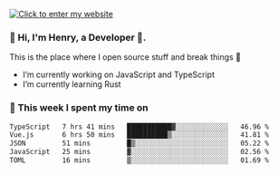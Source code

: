 [![Click to enter my website](https://github.com/zh30/zh30/assets/7930156/44b2b06d-750e-442d-a707-701903917b3b)](https://zhanghe.dev) 

### 👋 Hi, I'm Henry, a Developer 🚀.

This is the place where I open source stuff and break things :rofl:

- I’m currently working on JavaScript and TypeScript
- I’m currently learning Rust

### 💪 This week I spent my time on

<!--START_SECTION:waka-->

```txt
TypeScript   7 hrs 41 mins   ███████████▓░░░░░░░░░░░░░   46.96 %
Vue.js       6 hrs 50 mins   ██████████▒░░░░░░░░░░░░░░   41.81 %
JSON         51 mins         █▒░░░░░░░░░░░░░░░░░░░░░░░   05.22 %
JavaScript   25 mins         ▓░░░░░░░░░░░░░░░░░░░░░░░░   02.56 %
TOML         16 mins         ▒░░░░░░░░░░░░░░░░░░░░░░░░   01.69 %
```

<!--END_SECTION:waka-->
